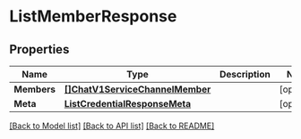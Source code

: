 # ListMemberResponse

## Properties

Name | Type | Description | Notes
------------ | ------------- | ------------- | -------------
**Members** | [**[]ChatV1ServiceChannelMember**](chat.v1.service.channel.member.md) |  | [optional] 
**Meta** | [**ListCredentialResponseMeta**](ListCredentialResponse_meta.md) |  | [optional] 

[[Back to Model list]](../README.md#documentation-for-models) [[Back to API list]](../README.md#documentation-for-api-endpoints) [[Back to README]](../README.md)


